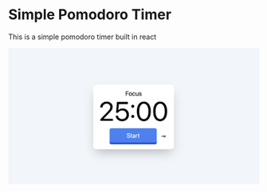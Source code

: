 # Simple Pomodoro Timer

This is a simple pomodoro timer built in react

![Focus Timer](/screenshots/sc1.png?raw=true "Focus Timer")